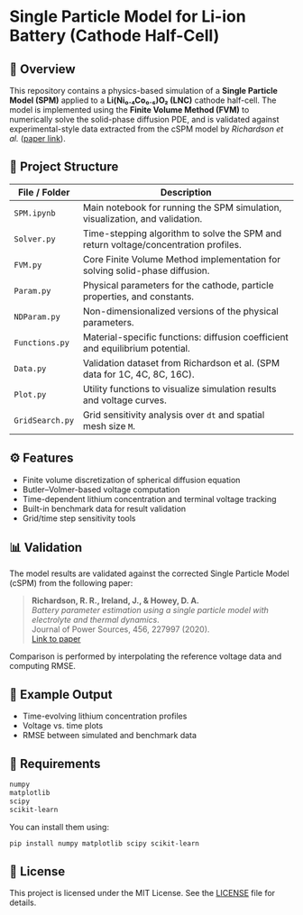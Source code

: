 # Single Particle Model for Li-ion Battery (Cathode Half-Cell)

## 🔋 Overview
This repository contains a physics-based simulation of a **Single Particle Model (SPM)** applied to a **Li(Ni₀.₄Co₀.₆)O₂ (LNC)** cathode half-cell. The model is implemented using the **Finite Volume Method (FVM)** to numerically solve the solid-phase diffusion PDE, and is validated against experimental-style data extracted from the cSPM model by *Richardson et al.* ([paper link](https://www.sciencedirect.com/science/article/pii/S0013468620302541)).

## 📁 Project Structure
| File / Folder        | Description |
|----------------------|-------------|
| `SPM.ipynb`          | Main notebook for running the SPM simulation, visualization, and validation. |
| `Solver.py`          | Time-stepping algorithm to solve the SPM and return voltage/concentration profiles. |
| `FVM.py`             | Core Finite Volume Method implementation for solving solid-phase diffusion. |
| `Param.py`           | Physical parameters for the cathode, particle properties, and constants. |
| `NDParam.py`         | Non-dimensionalized versions of the physical parameters. |
| `Functions.py`       | Material-specific functions: diffusion coefficient and equilibrium potential. |
| `Data.py`            | Validation dataset from Richardson et al. (SPM data for 1C, 4C, 8C, 16C). |
| `Plot.py`            | Utility functions to visualize simulation results and voltage curves. |
| `GridSearch.py`      | Grid sensitivity analysis over `dt` and spatial mesh size `M`. |

## ⚙️ Features
- Finite volume discretization of spherical diffusion equation
- Butler–Volmer-based voltage computation
- Time-dependent lithium concentration and terminal voltage tracking
- Built-in benchmark data for result validation
- Grid/time step sensitivity tools

## 📊 Validation
The model results are validated against the corrected Single Particle Model (cSPM) from the following paper:

> **Richardson, R. R., Ireland, J., & Howey, D. A.**  
> *Battery parameter estimation using a single particle model with electrolyte and thermal dynamics*.  
> Journal of Power Sources, 456, 227997 (2020).  
> [Link to paper](https://www.sciencedirect.com/science/article/pii/S0013468620302541)

Comparison is performed by interpolating the reference voltage data and computing RMSE.

## 🧪 Example Output
- Time-evolving lithium concentration profiles
- Voltage vs. time plots
- RMSE between simulated and benchmark data

## 🧰 Requirements
```bash
numpy
matplotlib
scipy
scikit-learn
```

You can install them using:
```bash
pip install numpy matplotlib scipy scikit-learn
```

## 📝 License
This project is licensed under the MIT License. See the [LICENSE](./LICENSE) file for details.

